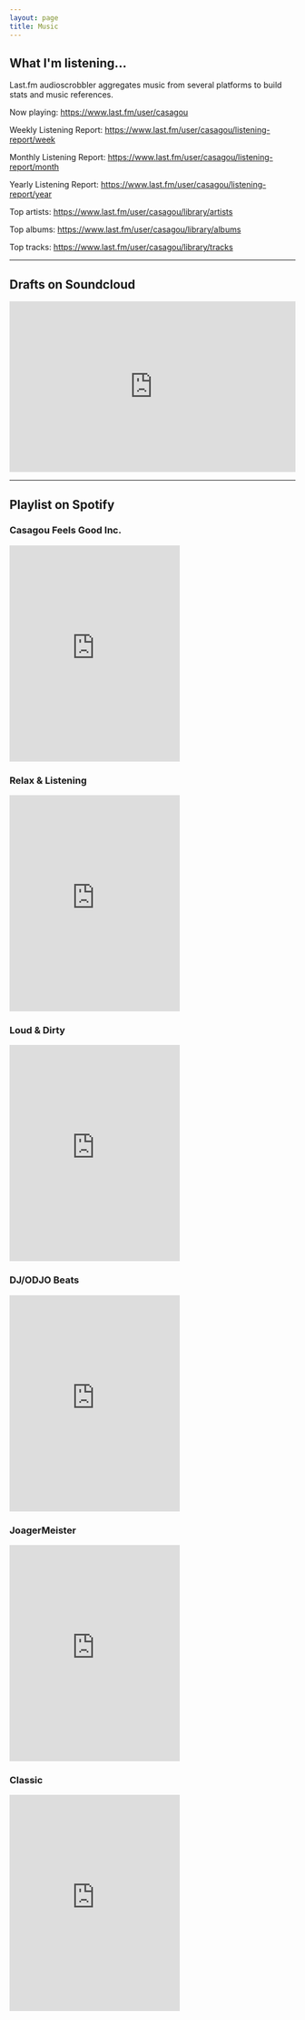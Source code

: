 ```yaml
---
layout: page
title: Music
---
```

## What I'm listening...

Last.fm audioscrobbler aggregates music from several platforms to build stats and music references.

Now playing:
<https://www.last.fm/user/casagou>

Weekly Listening Report:
<https://www.last.fm/user/casagou/listening-report/week>

Monthly Listening Report:
<https://www.last.fm/user/casagou/listening-report/month>

Yearly Listening Report:
<https://www.last.fm/user/casagou/listening-report/year>

Top artists:
<https://www.last.fm/user/casagou/library/artists>

Top albums:
<https://www.last.fm/user/casagou/library/albums>

Top tracks:
<https://www.last.fm/user/casagou/library/tracks>


----

## Drafts on Soundcloud

<iframe width="100%" height="300" scrolling="no" frameborder="no" allow="autoplay" src="https://w.soundcloud.com/player/?url=https%3A//api.soundcloud.com/playlists/10280617&color=%23ff5500&auto_play=false&hide_related=false&show_comments=true&show_user=true&show_reposts=false&show_teaser=true&visual=true"></iframe>

----

## Playlist on Spotify

### Casagou Feels Good Inc.

<iframe src="https://open.spotify.com/embed/playlist/5T4dGJzOr8AoNViDXFoUqF" width="300" height="380" frameborder="0" allowtransparency="true" allow="encrypted-media"></iframe>

### Relax & Listening

<iframe src="https://open.spotify.com/embed/playlist/5CRKU93NiFJTPhQoJgmCcS" width="300" height="380" frameborder="0" allowtransparency="true" allow="encrypted-media"></iframe>

### Loud & Dirty

<iframe src="https://open.spotify.com/embed/playlist/4u4IfVOqfBx7nGWqB31Blp" width="300" height="380" frameborder="0" allowtransparency="true" allow="encrypted-media"></iframe>

### DJ/ODJO Beats

<iframe src="https://open.spotify.com/embed/playlist/5Z0rnB9of1elZ1mYjS84pO" width="300" height="380" frameborder="0" allowtransparency="true" allow="encrypted-media"></iframe>

### JoagerMeister

<iframe src="https://open.spotify.com/embed/playlist/5gIDjMpv40ne8AGsFr60Eq" width="300" height="380" frameborder="0" allowtransparency="true" allow="encrypted-media"></iframe>

### Classic

<iframe src="https://open.spotify.com/embed/playlist/7Jqcj7Z4VOyYi78PF97jWg" width="300" height="380" frameborder="0" allowtransparency="true" allow="encrypted-media"></iframe>
